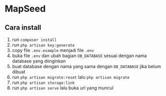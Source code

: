 # MapSeed
## Cara install
1. run `composer install`
2. run `php artisan key:generate`
3. copy file `.env.example` menjadi file `.env`
4. buka file `.env` dan ubah bagian `DB_DATABASE` sesuai dengan nama database yang diinginkan
5. buat database dengan nama yang sama dengan `DB_DATABASE` jika belum dibuat
6. run `php artisan migrate:reset` lalu `php artisan migrate`
7. run `php artisan storage:link`
8. run `php artisan serve` lalu buka url yang muncul
